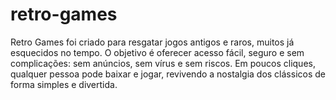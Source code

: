 # retro-games
Retro Games foi criado para resgatar jogos antigos e raros, muitos já esquecidos no tempo. O objetivo é oferecer acesso fácil, seguro e sem complicações: sem anúncios, sem vírus e sem riscos. Em poucos cliques, qualquer pessoa pode baixar e jogar, revivendo a nostalgia dos clássicos de forma simples e divertida.
